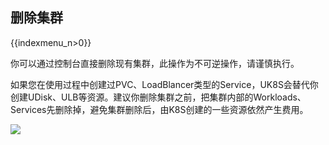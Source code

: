 ## 删除集群

{{indexmenu_n>0}}

你可以通过控制台直接删除现有集群，此操作为不可逆操作，请谨慎执行。

如果您在使用过程中创建过PVC、LoadBlancer类型的Service，UK8S会替代你创建UDisk、ULB等资源。建议你删除集群之前，把集群内部的Workloads、Services先删除掉，避免集群删除后，由K8S创建的一些资源依然产生费用。

![](/images/compute/uk8s/userguide/delete.png)
